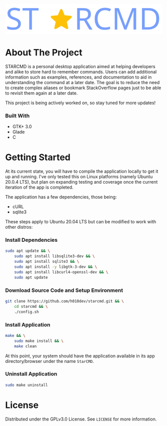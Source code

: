 ![alt text](https://github.com/h010dev/starcmd/blob/main/data/icons/starcmd-logo.svg)

# About The Project

STARCMD is a personal desktop application aimed at helping developers and alike to store hard to remember commands. Users can add additional information such as examples, references, and documentation to aid in understanding the command at a later date. The goal is to reduce the need to create complex aliases or bookmark StackOverflow pages just to be able to revisit them again at a later date. 

This project is being actively worked on, so stay tuned for more updates!

### Built With
* GTK+ 3.0
* Glade
* C

# Getting Started

At its current state, you will have to compile the application locally to get it up and running. I've only tested this on Linux platforms (namely Ubuntu 20.0.4 LTS), but plan on expanding testing and coverage once the current iteration of the app is completed. 

The application has a few dependencies, those being:
* cURL
* sqlite3

These steps apply to Ubuntu 20.04 LTS but can be modified to work with other distros:

### Install Dependencies

```sh
sudo apt update && \
    sudo apt install libsqlite3-dev && \
    sudo apt install sqlite3 && \
    sudo apt install -y libgtk-3-dev && \
    sudo apt install libcurl4-openssl-dev && \
    sudo apt update
```

### Download Source Code and Setup Environment

```sh
git clone https://github.com/h010dev/starcmd.git && \
    cd starcmd && \
    ./config.sh
```

### Install Application

```sh
make && \
    sudo make install && \
    make clean
```


At this point, your system should have the application available in its app directory/browser under the name `StarCMD`.

### Uninstall Application

```sh
sudo make uninstall
```

# License

Distributed under the GPLv3.0 License. See `LICENSE` for more information.
